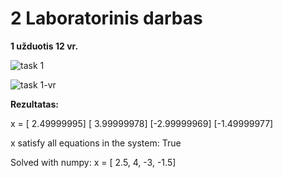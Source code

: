 # 2 Laboratorinis darbas

**1 užduotis 12 vr.**

![task 1](https://i.imgur.com/rfW5fJu.png)

![task 1-vr](https://i.imgur.com/mluz4CR.png)


**Rezultatas:**

x = 
[ 2.49999995]
 [ 3.99999978]
 [-2.99999969]
 [-1.49999977]
 
x satisfy all equations in the system: True

Solved with numpy: x = [ 2.5,  4,  -3,  -1.5]

